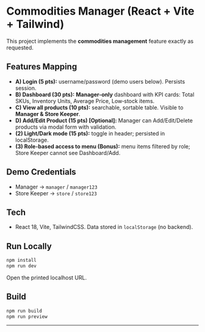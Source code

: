 # Commodities Manager (React + Vite + Tailwind)

This project implements the **commodities management** feature exactly as requested.

## Features Mapping

- **A) Login (5 pts):** username/password (demo users below). Persists session.
- **B) Dashboard (30 pts):** **Manager-only** dashboard with KPI cards: Total SKUs, Inventory Units, Average Price, Low‑stock items.
- **C) View all products (10 pts):** searchable, sortable table. Visible to **Manager & Store Keeper**.
- **D) Add/Edit Product (15 pts) [Optional]:** Manager can Add/Edit/Delete products via modal form with validation.
- **(2) Light/Dark mode (15 pts):** toggle in header; persisted in localStorage.
- **(3) Role-based access to menu (Bonus):** menu items filtered by role; Store Keeper cannot see Dashboard/Add.

## Demo Credentials

- Manager → `manager` / `manager123`
- Store Keeper → `store` / `store123`

## Tech

- React 18, Vite, TailwindCSS. Data stored in `localStorage` (no backend).

## Run Locally

```bash
npm install
npm run dev
```
Open the printed localhost URL.

## Build

```bash
npm run build
npm run preview
```

---

